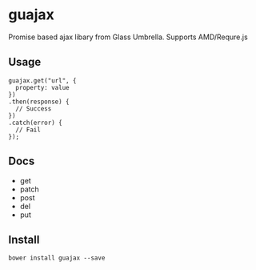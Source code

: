 # guajax

Promise based ajax libary from Glass Umbrella. Supports AMD/Requre.js

## Usage

```
guajax.get("url", { 
  property: value
})
.then(response) {
  // Success
})
.catch(error) {
  // Fail
});
```

## Docs

* get
* patch
* post
* del
* put


## Install
`bower install guajax --save`

